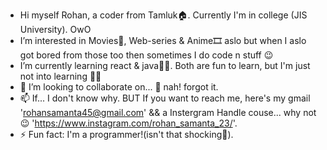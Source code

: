 - Hi myself Rohan, a coder from Tamluk🏠. Currently I'm in college (JIS University). OwO
- I’m interested in Movies🍿, Web-series & Anime🎞️ aslo but when I aslo got bored from those too then sometimes I do code n stuff 😉
- I’m currently learning react & java😶‍🌫️. Both are fun to learn, but I'm just not into learning 🤷‍♂️
- 💞️ I’m looking to collaborate on... 🙁 nah! forgot it.
- 📫 If... I don't know why. BUT If you want to reach me, here's my gmail 'rohansamanta45@gmail.com' && a Instergram Handle couse... why not 😉 'https://www.instagram.com/rohan_samanta_23/'.
- ⚡ Fun fact: I'm a programmer!(isn't that shocking🤯).
